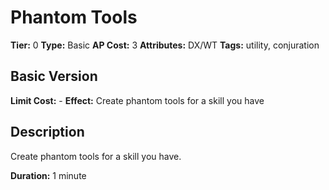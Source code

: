 # Phantom Tools

**Tier:** 0
**Type:** Basic
**AP Cost:** 3
**Attributes:** DX/WT
**Tags:** utility, conjuration

## Basic Version
**Limit Cost:** -
**Effect:** Create phantom tools for a skill you have

## Description
Create phantom tools for a skill you have.

**Duration:** 1 minute